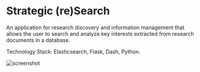 # Strategic (re)Search
An application for research discovery and information management that allows the user to search and analyze key interests extracted from research documents in a database. 

Technology Stack: Elasticsearch, Flask, Dash, Python.

![screenshot](https://github.com/nromano7/strategic-research/blob/master/screenshots/dashboard.PNG)
